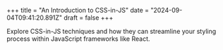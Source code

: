 +++
title = "An Introduction to CSS-in-JS"
date = "2024-09-04T09:41:20.891Z"
draft = false
+++

Explore CSS-in-JS techniques and how they can streamline your styling process within JavaScript frameworks like React.
        